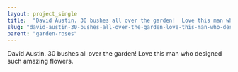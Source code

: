 ```yaml
---
layout: project_single
title:  "David Austin. 30 bushes all over the garden!  Love this man who designed such amazing flowers."
slug: "david-austin-30-bushes-all-over-the-garden-love-this-man-who-designed-such-amazing-flowers"
parent: "garden-roses"
---
```

David Austin. 30 bushes all over the garden!  Love this man who designed such amazing flowers.